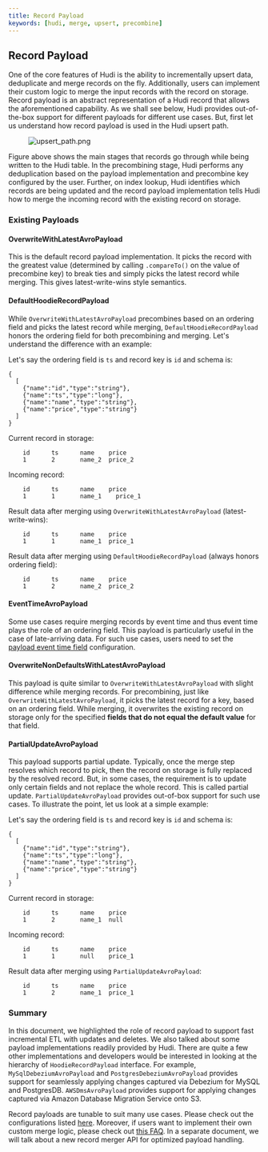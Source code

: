 ```yaml
---
title: Record Payload 
keywords: [hudi, merge, upsert, precombine]
---
```


## Record Payload

One of the core features of Hudi is the ability to incrementally upsert data, deduplicate and merge records on the fly.
Additionally, users can implement their custom logic to merge the input records with the record on storage. Record
payload is an abstract representation of a Hudi record that allows the aforementioned capability. As we shall see below,
Hudi provides out-of-the-box support for different payloads for different use cases. But, first let us understand how record
payload is used in the Hudi upsert path.

<figure>
    <img className="docimage" src={require("/assets/images/upsert_path.png").default} alt="upsert_path.png" />
</figure>

Figure above shows the main stages that records go through while being written to the Hudi table. In the precombining
stage, Hudi performs any deduplication based on the payload implementation and precombine key configured by the user.
Further, on index lookup, Hudi identifies which records are being updated and the record payload implementation tells
Hudi how to merge the incoming record with the existing record on storage.

### Existing Payloads

#### OverwriteWithLatestAvroPayload

This is the default record payload implementation. It picks the record with the greatest value (determined by calling
`.compareTo()` on the value of precombine key) to break ties and simply picks the latest record while merging. This gives
latest-write-wins style semantics.

#### DefaultHoodieRecordPayload
While `OverwriteWithLatestAvroPayload` precombines based on an ordering field and picks the latest record while merging,
`DefaultHoodieRecordPayload` honors the ordering field for both precombining and merging. Let's understand the difference with an example:

Let's say the ordering field is `ts` and record key is `id` and schema is:

```
{
  [
    {"name":"id","type":"string"},
    {"name":"ts","type":"long"},
    {"name":"name","type":"string"},
    {"name":"price","type":"string"}
  ]
}
```

Current record in storage:

```
    id      ts      name    price
    1       2       name_2  price_2
```

Incoming record:

```
    id      ts      name    price
    1       1       name_1    price_1
```

Result data after merging using `OverwriteWithLatestAvroPayload` (latest-write-wins):

```
    id      ts      name    price
    1       1       name_1  price_1
```

Result data after merging using `DefaultHoodieRecordPayload` (always honors ordering field):

```
    id      ts      name    price
    1       2       name_2  price_2
```

#### EventTimeAvroPayload

Some use cases require merging records by event time and thus event time plays the role of an ordering field. This
payload is particularly useful in the case of late-arriving data. For such use cases, users need to set
the [payload event time field](/docs/configurations#RECORD_PAYLOAD) configuration.

#### OverwriteNonDefaultsWithLatestAvroPayload

This payload is quite similar to `OverwriteWithLatestAvroPayload` with slight difference while merging records. For
precombining, just like `OverwriteWithLatestAvroPayload`, it picks the latest record for a key, based on an ordering
field. While merging, it overwrites the existing record on storage only for the specified **fields that do not equal
the default value** for that field.

#### PartialUpdateAvroPayload

This payload supports partial update. Typically, once the merge step resolves which record to pick, then the record on
storage is fully replaced by the resolved record. But, in some cases, the requirement is to update only certain fields
and not replace the whole record. This is called partial update. `PartialUpdateAvroPayload` provides out-of-box support 
for such use cases. To illustrate the point, let us look at a simple example:

Let's say the ordering field is `ts` and record key is `id` and schema is:

```
{
  [
    {"name":"id","type":"string"},
    {"name":"ts","type":"long"},
    {"name":"name","type":"string"},
    {"name":"price","type":"string"}
  ]
}
```

Current record in storage:

```
    id      ts      name    price
    1       2       name_1  null
```

Incoming record:

```
    id      ts      name    price
    1       1       null    price_1
```

Result data after merging using `PartialUpdateAvroPayload`:

```
    id      ts      name    price
    1       2       name_1  price_1
```

### Summary

In this document, we highlighted the role of record payload to support fast incremental ETL with updates and deletes. We
also talked about some payload implementations readily provided by Hudi. There are quite a few other implementations
and developers would be interested in looking at the hierarchy of `HoodieRecordPayload` interface. For
example, `MySqlDebeziumAvroPayload` and `PostgresDebeziumAvroPayload` provides support for seamlessly applying changes
captured via Debezium for MySQL and PostgresDB. `AWSDmsAvroPayload` provides support for applying changes captured via
Amazon Database Migration Service onto S3.

Record payloads are tunable to suit many use cases. Please check out the configurations
listed [here](/docs/configurations#RECORD_PAYLOAD). Moreover, if users want to implement their own custom merge logic,
please check
out [this FAQ](faq/#can-i-implement-my-own-logic-for-how-input-records-are-merged-with-record-on-storage). In a
separate document, we will talk about a new record merger API for optimized payload handling.
